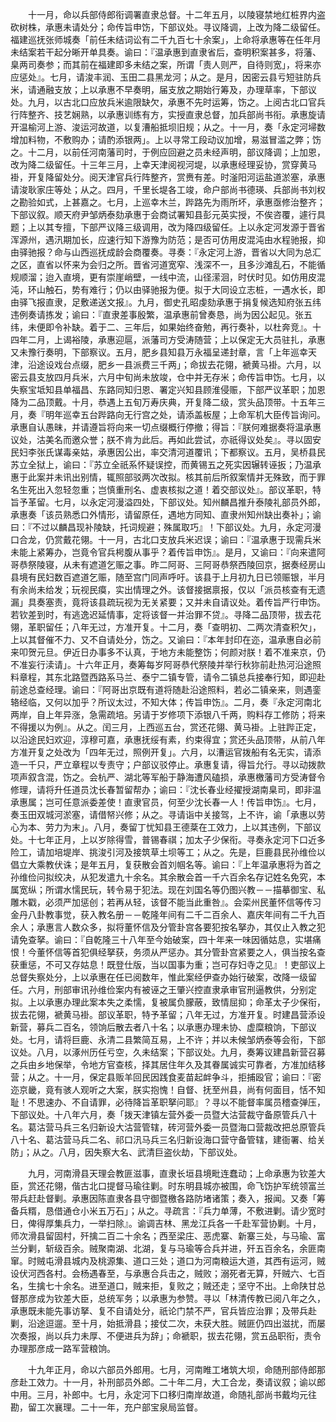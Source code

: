 <!-- { "loadSidebar": true } -->
　　十一月，命以兵部侍郎衔调署直隶总督。十二年五月，以陵寝禁地红桩界内盗砍树株，承惠未请处分；命传旨申饬，下部议处。寻议降调，上改为降二级留任。福建巡抚张师城奏「前任未结词讼有二千九百七十余案」，上命将承惠等在任年月未结案若干起分晰开单具奏。谕曰：『温承惠到直隶省后，查明积案甚多，将藩、臬两司奏参；而其前在福建即多未结之案，所谓「责人则严，自待则宽」，将来亦应惩处』。七月，请浚丰润、玉田二县黑龙河；从之。是月，因密云县亏短驻防兵米，请通融支放；上以承惠不早奏明，届支放之期始行筹及，办理草率，下部议处。九月，以古北口应放兵米逾限缺欠，承惠不先时运筹，饬之。上阅古北口官兵行阵整齐、技艺娴熟，以承惠训练有方，实授直隶总督，加兵部尚书衔。承惠旋请开温榆河上游、浚运河故道，以复漕船抵坝旧规；从之。十一月，奏「永定河埽数增加料物，不敷购办；请酌添银两」。上以寻常工段动议加增，易滋冒滥之弊；饬之。十二月，以前任河南藩司时，于例应回避之员未经声明，部议降调；上加恩，改为降二级留任。十三年三月，上幸天津阅视河堤，以承惠经理妥协，赏穿黄马褂，开复降留处分。阅天津官兵行阵整齐，赏赉有差。时滏阳河运盐道淤塞，承惠请浚耿家庄等处；从之。四月，千里长堤各工竣，命户部尚书德瑛、兵部尚书刘权之勘验如式，上甚嘉之。七月，上巡幸木兰，跸路先为雨所坏，承惠亟修治整齐；下部议叙。顺天府尹邹炳泰劾承惠于会商试署知县彭元英实授，不俟咨覆，遽行具题；上以其专擅，下部严议降三级调用，改为降四级留任。上以永定河发源于晋省浑源州，遇汛期加长，应速行知下游豫为防范；是否可仿用皮混沌由水程驰报，抑由驿驰报？命与山西巡抚成龄会商覆奏。寻奏：『永定河上游，晋省以大同为总汇之区，直省以怀来为会归之所。晋省河道宽窄、浅深不一，且多沙滩乱石，不能循规顺溜；迨入直境，更有崇崖峭壁，一线中流，山径潆洄，时伏时见。如仿用皮混沌，环山触石，势有难行；仍以由驿驰报为便。拟于大同设立志桩，一遇水长，即由驿飞报直隶，足敷递送文报』。九月，御史孔昭虔劾承惠于捐复候选知府张五纬违例奏请拣发；谕曰：『直隶差事殷繁，温承惠前曾奏恳，尚为因公起见。张五纬，未便即令补缺。着于二、三年后，如果始终奋勉，再行奏补，以杜奔竞』。十四年二月，上谒裕陵，承惠迎扈，派藩司方受涛随营；上以保定无大员驻扎，承惠又未豫行奏明，下部察议。五月，肥乡县知县万永福呈递封章，言「上年巡幸天津，沿途设戏台点缀，肥乡一县派费三千两」；命拔去花翎，褫黄马褂。六月，以密云县支放四月兵米，六月中旬尚未放竣，仓中并无存米；命传旨申饬。七月，以失察宝坻知县单福昌、东路同知归恩、署定兴知县顾淮侵赈，下部严议革职；加恩降为二品顶戴。十月，恭遇上五旬万寿庆典，开复降二级，赏头品顶带。十五年三月，奏『明年巡幸五台跸路向无行宫之处，请添盖板屋；上命军机大臣传旨询问。承惠自认愚昧，并请遵旨将向来一切点缀概行停撤；得旨：『朕何难据奏将温承惠议处，沽美名而邀众誉；朕不肯为此后。再如此尝试，亦祇得议处矣』。寻以固安民妇李张氏谋毒亲姑，承惠因公出，率交清河道覆讯；下都察议。五月，吴桥县民苏立全狱上，谕曰：『苏立全祇系怀疑误控，而黄锡五之死实因辗转诬扳；乃温承惠于此案并未讯出别情，辄照部驳两次改拟。核其前后所叙案情并无殊致，而于罪名生死出入忽轻忽重；岂慎重刑名、虚衷核拟之道！着交部议处』。部议革职，特旨予革留。七月，以永定河漫溢四处，下部议处。知州麟昌推升泰陵礼部员外郎，承惠奏「该员熟悉口外情形，请留原任，遇地方同知、直隶州知州缺出奏补」；谕曰：『不过以麟昌现补陵缺，托词规避；殊属取巧』！下部议处。九月，永定河漫口合龙，仍赏戴花翎。十一月，古北口支放兵米迟误；谕曰：『温承惠于现需兵米未能上紧筹办，岂竟令官兵枵腹从事乎？着传旨申饬』。是月，又谕曰：『向来遣阿哥恭祭陵寝，从未有遮道乞赈之事。昨二阿哥、三阿哥恭祭西陵回京，据奏经房山县境有民妇数百遮道乞赈，随至宫门同声呼吁。该县于上月初九日已领赈银，半月有余尚未给发；玩视民瘼，实出情理之外。该督接据禀报，仅以「派员核查有无遗漏」具奏塞责，竟将该县疏玩视为无关紧要；又并未自请议处。着传旨严行申饬。若钦差到时，有逃逸迟延情事，定将该督一并治罪不贷』。寻降二品顶带，拔去花翎，革职留任；八年无过，方准开复。十二月，奏「查明初、二两次清查积欠」，上以其督催不力、又不自请处分，饬之。又谕曰：『本年封印在迩，温承惠自必前来叩贺元旦。伊近日办事多不认真，于地方未能整饬；何颜对朕！着不准来京，仍不准妄行渎请」。十六年正月，奏筹每岁阿哥恭代祭陵并举行秋狝前赴热河沿途照料章程，其东北路暨西路系马兰、泰宁二镇专管，请令二镇总兵接奉行知，即迎赴前途总查经理。谕曰：『阿哥出京既有道将随赴沿途照料，若必二镇亲来，则遇銮辂经临，又何以加乎？所议太过，不知大体；传旨申饬』。二月，奏『永定河南北两岸，自上年异涨，急需疏培。另请于岁修项下添银八千两，购料存工修防；将来不得援以为例』。从之。闰三月，上西巡五台，赏还花翎、黄马褂。上驻跸正定，以沿途民妇欢迎，淳穆可嘉，承惠抚绥有素，约束得宜；赏还头品顶带，从前八年方准开复之处改为「四年无过，照例开复」。六月，以漕运官拨船有名无实，请添造一千只，严立章程以专责守；户部议驳停止。承惠复请，得旨允行。寻以动拨款项声叙含混，饬之。会杭严、湖北等军船于静海遭风磕损，承惠檄藩司方受涛督令修理，请将升任道员沈长春暂留帮办；谕曰：『沈长春业经擢授湖南臬司，即非温承惠属；岂可任意派委差使！直隶官员，何至少沈长春一人！传旨申饬』。七月，奏玉田双城河淤塞，请借帑兴修；从之。寻请诣中关接驾，上不许，谕「承惠以劳心为本、劳力为末」。八月，奏留丁忧知县王德棻在工效力，上以其违例，下部议处。十七年正月，上以岁除得雪，普锡春祺；加太子少保衔。寻奏永定河下口近多险工，请加培堤岸、挑浚引河及接筑草土坝等工；从之。先是，巨鹿县民孙维俭以倡立大乘教伏诛；是年五月，复获散会首刘帼名等。谕曰：『上年温承惠将为首之孙维俭问拟绞决，从犯发遣九十余名。其余散会首一千六百余名存记姓名免究，本属宽纵；所谓水懦民玩，转令易于犯法。现在刘国名等仍图兴教－－描摹御宝、私雕木戳，必须严加惩创；若再从轻，该督不能当此重咎』。会栾州民董怀信等传习金丹八卦教事觉，获入教名册－－乾隆年间有二千二百余人、嘉庆年间有二千九百余人；承惠言人数众多，拟将董怀信及分管卦宫各要犯按名拏办，其仅止入教之犯请免查拏。谕曰：『自乾隆三十八年至今始破案，四十年来一味因循姑息，实堪痛恨！今董怀信等首犯俱经拏获，务须从严惩办。其分管卦宫紧要之人，俱当按名查获重惩，不可又存姑息！既登仕版，当以国事为重；岂可存妇寺之见』！吏部议上总督失察处分，上以承惠在任已阅数年，惟此案经伊查办始行破案，改降一级留任。六月，刑部审讯孙维俭案内有被诬之王肇兴控直隶承审官刑逼教供，分别定拟。上以承惠办理此案本失之柔懦，复被属负朦蔽，致情屈抑；命革太子少保衔，拔去花翎，褫黄马褂。部议革职，特予革留；八年无过，方准开复。时建昌营添设新营，募兵二百名，领饷后散去者八十名；以承惠办理未协、虚糜粮饷，下部议处。七月，请将巨鹿、永清二县繁简互易，上不许；并以未候邹炳泰等会衔，下部议处。八月，以涿州历任亏空，久未结案；下部议处。九月，奏筹议建昌新营召募之兵由乡地保举，令地方官查核，择其居住年久及其眷属诚实可靠者，方准加结移营；从之。十一月，保定县贩羊回民因践食麦苗起衅争斗，拒捕殴官；谕曰：『密迩京畿，竟有骇人观听之大案，朕实抱愧！自督、抚至州县，尚有何面目，恬不知耻！不思速办、不自请罪，必待降旨革职拏问耶』？寻以不能督率属员稽查弹压，下部议处。十八年六月，奏「拨天津镇左营外委一员暨大沽营裁守备原管兵八十名。葛沽营马兵三名归新设大沽营管辖，砖河营外委一员暨海口营裁改把总原管兵八十名、葛沽营马兵二名、祁口汛马兵三名归新设海口营守备管辖，建衙署、给关防」；从之。八月，因失察大名、武清巨盗伙劫，下部议处。

　　九月，河南滑县天理会教匪滋事，直隶长垣县境毗连蠢动；上命承惠为钦差大臣，赏还花翎，偕古北口提督马瑜往剿。时东明县城亦被围，命飞饬护军统领富兰带兵赶赴督剿。承惠因陈直隶各县守御暨檄各路防堵诸策；奏入，报闻。又奏「筹备兵糈，恳借通仓小米五万石」；从之。寻疏言：『兵力单薄，不敷进剿。请少宽时日，俾得厚集兵力，一举扫除』。谕调吉林、黑龙江兵各一千赴军营协剿。十月，师次滑县留固村，歼擒二百二十余名；西至梁庄、恶虎寨、新寨三处，与马瑜、富兰分剿，斩级百余。贼聚南湖、北湖，复与马瑜等合兵并进，歼五百余名，余匪南窜。时贼屯滑县城内及桃源集、道口三处；道口为河南粮运大道，其西有运河，贼设伏河西各村。会杨遇春至，与承惠合兵击之，贼败；溺死者无算，歼贼六、七百名，生擒七十余名。进至道口，贼来拒，复败之；贼还走；坚守不出。上命陕甘总督那彦成为钦差大臣，总统军务；以承惠为参赞。寻以「林清传教已阅八年之久，承惠既未能先事访拏、复不自请处分，祇论门禁不严，官兵皆应治罪；及带兵赴剿，沿途逗遛。至十月，始抵滑县；接仗二次，未获大胜。贼匪仍四出滋扰，而屡次奏报，尚以兵力未厚、不便进兵为辞」；命褫职，拔去花翎，赏五品职衔，责令办理那彦成一路军营粮饷。

　　十九年正月，命以六部员外郎用。七月，河南睢工堵筑大坝，命随刑部侍郎那彦赴工效力。十一月，补刑部员外郎。二十年二月，大工合龙，奏请议叙；谕以郎中用。三月，补郎中。七月，永定河下口移归南岸故道，命随礼部尚书戴均元往勘，留工次襄理。二十一年，充户部宝泉局监督。

